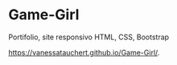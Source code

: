# Game-Girl

Portifolio, site responsivo HTML, CSS, Bootstrap

https://vanessatauchert.github.io/Game-Girl/. 
